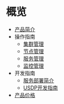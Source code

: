 # 概览

* [产品简介](/USDP/intro.md)
* 操作指南
    * [集群管理](/USDP/operate/cluster)
    * [节点管理](/USDP/operate/node)
    * [服务管理](/USDP/operate/service)
    * [监控管理](/USDP/operate/monitor)
* 开发指南
    * [服务部署简介](/USDP/developer/intro)
    * [USDP开发指南](/USDP/developer/hdfs)
* [产品价格](/USDP/price)




